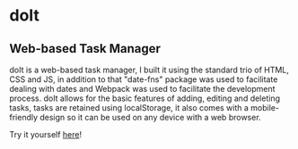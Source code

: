 # doIt
## Web-based Task Manager

doIt is a web-based task manager, I built it using the standard trio of HTML, CSS and JS, in addition to that "date-fns" package was used to facilitate dealing with dates and Webpack was used to facilitate the development process.
doIt allows for the basic features of adding, editing and deleting tasks, tasks are retained using localStorage, it also comes with a mobile-friendly design so it can be used on any device with a web browser.

Try it yourself [here](https://abdelrahmanhsalama.github.io/JS-Todo-List/)!
